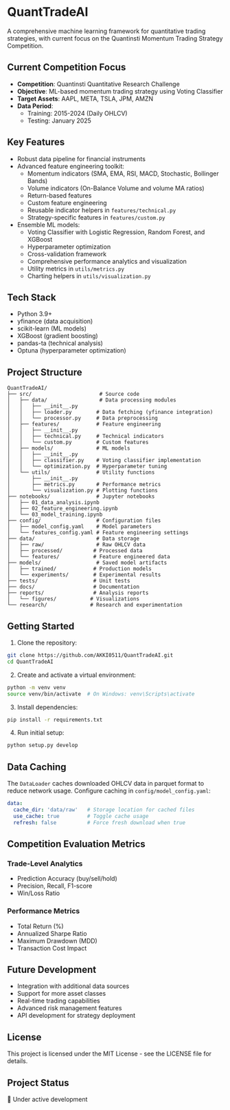 # QuantTradeAI

A comprehensive machine learning framework for quantitative trading strategies, with current focus on the Quantinsti Momentum Trading Strategy Competition.

## Current Competition Focus
- **Competition**: Quantinsti Quantitative Research Challenge
- **Objective**: ML-based momentum trading strategy using Voting Classifier
- **Target Assets**: AAPL, META, TSLA, JPM, AMZN
- **Data Period**: 
  - Training: 2015-2024 (Daily OHLCV)
  - Testing: January 2025

## Key Features
- Robust data pipeline for financial instruments
- Advanced feature engineering toolkit:
  - Momentum indicators (SMA, EMA, RSI, MACD, Stochastic, Bollinger Bands)
  - Volume indicators (On-Balance Volume and volume MA ratios)
  - Return-based features
  - Custom feature engineering
  - Reusable indicator helpers in `features/technical.py`
  - Strategy-specific features in `features/custom.py`
- Ensemble ML models:
  - Voting Classifier with Logistic Regression, Random Forest, and XGBoost
  - Hyperparameter optimization
  - Cross-validation framework
  - Comprehensive performance analytics and visualization
  - Utility metrics in `utils/metrics.py`
  - Charting helpers in `utils/visualization.py`

## Tech Stack
- Python 3.9+
- yfinance (data acquisition)
- scikit-learn (ML models)
- XGBoost (gradient boosting)
- pandas-ta (technical analysis)
- Optuna (hyperparameter optimization)

## Project Structure
```
QuantTradeAI/
├── src/                      # Source code
│   ├── data/                 # Data processing modules
│   │   ├── __init__.py
│   │   ├── loader.py        # Data fetching (yfinance integration)
│   │   └── processor.py     # Data preprocessing
│   ├── features/            # Feature engineering
│   │   ├── __init__.py
│   │   ├── technical.py     # Technical indicators
│   │   └── custom.py        # Custom features
│   ├── models/              # ML models
│   │   ├── __init__.py
│   │   ├── classifier.py    # Voting classifier implementation
│   │   └── optimization.py  # Hyperparameter tuning
│   └── utils/               # Utility functions
│       ├── __init__.py
│       ├── metrics.py       # Performance metrics
│       └── visualization.py # Plotting functions
├── notebooks/               # Jupyter notebooks
│   ├── 01_data_analysis.ipynb
│   ├── 02_feature_engineering.ipynb
│   └── 03_model_training.ipynb
├── config/                  # Configuration files
│   ├── model_config.yaml    # Model parameters
│   └── features_config.yaml # Feature engineering settings
├── data/                    # Data storage
│   ├── raw/                 # Raw OHLCV data
│   ├── processed/          # Processed data
│   └── features/           # Feature engineered data
├── models/                  # Saved model artifacts
│   ├── trained/            # Production models
│   └── experiments/        # Experimental results
├── tests/                  # Unit tests
├── docs/                   # Documentation
├── reports/                # Analysis reports
│   └── figures/           # Visualizations
└── research/              # Research and experimentation
```

## Getting Started

1. Clone the repository:
```bash
git clone https://github.com/AKKI0511/QuantTradeAI.git
cd QuantTradeAI
```

2. Create and activate a virtual environment:
```bash
python -m venv venv
source venv/bin/activate  # On Windows: venv\Scripts\activate
```

3. Install dependencies:
```bash
pip install -r requirements.txt
```

4. Run initial setup:
```bash
python setup.py develop
```

## Data Caching

The `DataLoader` caches downloaded OHLCV data in parquet format to reduce
network usage. Configure caching in `config/model_config.yaml`:

```yaml
data:
  cache_dir: 'data/raw'   # Storage location for cached files
  use_cache: true         # Toggle cache usage
  refresh: false          # Force fresh download when true
```

## Competition Evaluation Metrics

### Trade-Level Analytics
- Prediction Accuracy (buy/sell/hold)
- Precision, Recall, F1-score
- Win/Loss Ratio

### Performance Metrics
- Total Return (%)
- Annualized Sharpe Ratio
- Maximum Drawdown (MDD)
- Transaction Cost Impact

## Future Development
- Integration with additional data sources
- Support for more asset classes
- Real-time trading capabilities
- Advanced risk management features
- API development for strategy deployment

## License
This project is licensed under the MIT License - see the LICENSE file for details.

## Project Status
🚧 Under active development
